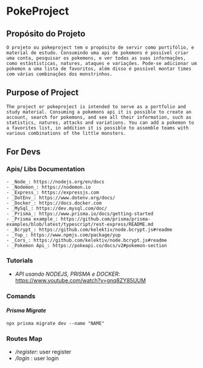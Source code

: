 # PokeProject
  ## Propósito do Projeto
    O projeto ou pokeproject tem o propósito de servir como portifólio, e material de estudo. Consumindo uma api de pokemons é possível criar uma conta, pesquisar os pokemons, e ver todas as suas informações, como estástisticas, natures, ataques e variações. Pode-se adicionar um pokemon a uma lista de favoritos, além disso é possível montar times com várias combinações dos monstrinhos.
  ## Purpose of Project
    The project or pokeproject is intended to serve as a portfolio and study material. Consuming a pokemons api it is possible to create an account, search for pokemons, and see all their information, such as statistics, natures, attacks and variations. You can add a pokemon to a favorites list, in addition it is possible to assemble teams with various combinations of the little monsters.
## For Devs
  ### Apis/ Libs Documentation
    - _Node_: https://nodejs.org/en/docs
    - _Nodemon_: https://nodemon.io
    - _Express_: https://expressjs.com
    - _DotEnv_: https://www.dotenv.org/docs/
    - _Docker_: https://docs.docker.com
    - _MySql_: https://dev.mysql.com/doc/
    - _Prisma_: https://www.prisma.io/docs/getting-started
    - _Prisma example_: https://github.com/prisma/prisma-examples/blob/latest/typescript/rest-express/README.md
    - _Bcrypt_: https://github.com/kelektiv/node.bcrypt.js#readme
    - _Yup_: https://www.npmjs.com/package/yup
    - _Cors_: https://github.com/kelektiv/node.bcrypt.js#readme
    - _Pokemon Api_: https://pokeapi.co/docs/v2#pokemon-section 

### Tutorials 
- _API usando NODEJS, PRISMA e DOCKER_: https://www.youtube.com/watch?v=gnq8ZY85UUM

### Comands
  #### _Prisma Migrate_ 
    npx prisma migrate dev --name "NAME"

### Routes Map
- _/register_: user register
- _/login_ : user login